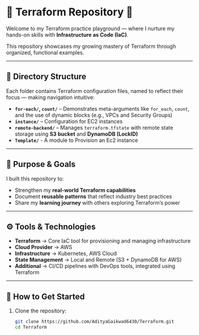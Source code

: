 # 🧐 Terraform Repository 🚀

Welcome to my Terraform practice playground — where I nurture my hands-on skills with **Infrastructure as Code (IaC)**.  

This repository showcases my growing mastery of Terraform through organized, functional examples.  

---

## 📂 Directory Structure

Each folder contains Terraform configuration files, named to reflect their focus — making navigation intuitive:

- **`for-each/`, `count/`** – Demonstrates meta-arguments like `for_each`, `count`, and the use of dynamic blocks (e.g., VPCs and Security Groups)  
- **`instance/`** – Configuration for EC2 instances  
- **`remote-backend/`** – Manages `terraform.tfstate` with remote state storage using **S3 bucket** and **DynamoDB (LockID)**
- **`Template/`**  - A module to Provision an Ec2 instance

---

## 🎯 Purpose & Goals

I built this repository to:  
- Strengthen my **real-world Terraform capabilities**  
- Document **reusable patterns** that reflect industry best practices  
- Share my **learning journey** with others exploring Terraform’s power  

---

## ⚙️ Tools & Technologies

- **Terraform** → Core IaC tool for provisioning and managing infrastructure  
- **Cloud Provider** → AWS  
- **Infrastructure** → Kubernetes, AWS Cloud  
- **State Management** → Local and Remote (S3 + DynamoDB for AWS)  
- **Additional** → CI/CD pipelines with DevOps tools, integrated using Terraform  

---

## 🚀 How to Get Started

1. Clone the repository:  
   ```bash
   git clone https://github.com/AdityaGaikwad6430/Terraform.git
   cd Terraform
